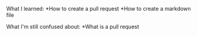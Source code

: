 What I learned:
*How to create a pull request
*How to create a markdown file

What I'm still confused about:
*What is a pull request

